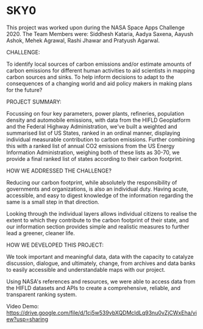 # SKY0
This project was worked upon during the NASA Space Apps Challenge 2020.
The Team Members were: Siddhesh Kataria, Aadya Saxena, Aayush Ashok, Mehek Agrawal, Rashi Jhawar and Pratyush Agarwal. 

CHALLENGE:

To identify local sources of carbon emissions and/or estimate amounts of carbon emissions for different human activities to aid scientists in mapping carbon sources and sinks. To help inform decisions to adapt to the consequences of a changing world and aid policy makers in making plans for the future?

PROJECT SUMMARY:

Focussing on four key parameters, power plants, refineries, population density and automobile emissions, with data from the HIFLD Geoplatform and the Federal Highway Administration, we've built a weighted and summarised list of US States, ranked in an ordinal manner, displaying individual measurable contribution to carbon emissions. Further combining this with a ranked list of annual CO2 emissions from the US Energy Information Administration, weighing both of these lists as 30-70, we provide a final ranked list of states according to their carbon footprint. 

HOW WE ADDRESSED THE CHALLENGE?

Reducing our carbon footprint, while absolutely the responsibility of governments and organizations, is also an individual duty. Having acute, accessible, and easy to digest knowledge of the information regarding the same is a small step in that direction.

Looking through the individual layers allows individual citizens to realise the extent to which they contribute to the carbon footprint of their state, and our information section provides simple and realistic measures to further lead a greener, cleaner life.


HOW WE DEVELOPED THIS PROJECT:

We took important and meaningful data, data with the capacity to catalyze discussion, dialogue, and ultimately, change, from archives and data banks to easily accessible and understandable maps with our project.

Using NASA's references and resources, we were able to access data from the HIFLD datasets and APIs to create a comprehensive, reliable, and transparent ranking system.

Video Demo: https://drive.google.com/file/d/1cj5w539vbXQDMcldLq93nu0vZjCWxEha/view?usp=sharing
